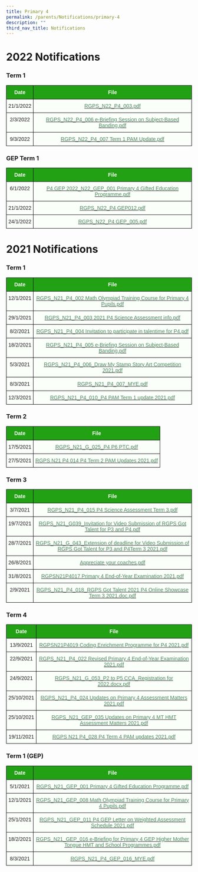 ```yaml
---
title: Primary 4
permalink: /parents/Notifications/primary-4
description: ""
third_nav_title: Notifications
---
```

# 2022 Notifications

### Term 1

<style type="text/css">
.tg  {border-collapse:collapse;border-spacing:0;}
.tg td{border-color:black;border-style:solid;border-width:1px;font-family:Arial, sans-serif;font-size:14px;
  overflow:hidden;padding:10px 5px;word-break:normal;}
.tg th{border-color:black;border-style:solid;border-width:1px;font-family:Arial, sans-serif;font-size:14px;
  font-weight:normal;overflow:hidden;padding:10px 5px;word-break:normal;}
.tg .tg-pk3b{background-color:#FBFFFA;color:#222;text-align:center;vertical-align:top}
.tg .tg-1h0n{background-color:#22A114;color:#FBFFFA;font-weight:bold;text-align:center;vertical-align:top}
.tg .tg-gbal{background-color:#FBFFFA;color:#49875C;text-align:center;text-decoration:underline;vertical-align:top}
</style>
<table class="tg">
<thead>
  <tr>
    <th class="tg-1h0n">Date</th>
    <th class="tg-1h0n">File</th>
  </tr>
</thead>
<tbody>
  <tr>
    <td class="tg-pk3b">21/1/2022</td>
    <td class="tg-gbal"><a href="/files/RGPS_N22_P4_003.pdf"><span style="font-weight:400;color:#49875C">RGPS_N22_P4_003.pdf</span></a><br></td>
  </tr>
  <tr>
    <td class="tg-pk3b">2/3/2022</td>
    <td class="tg-gbal"><a href="/files/RGPS_N22_P4_006%20e-Briefing%20Session%20on%20Subject-Based%20Banding.pdf"><span style="font-weight:400;color:#49875C">RGPS_N22_P4_006 e-Briefing Session on Subject-Based Banding.pdf</span></a><br></td>
  </tr>
  <tr>
    <td class="tg-pk3b">9/3/2022</td>
    <td class="tg-gbal"><a href="/files/RGPS_N22_P4_007%20Term%201%20PAM%20Update.pdf"><span style="font-weight:400;color:#49875C">RGPS_N22_P4_007 Term 1 PAM Update.pdf</span></a></td>
  </tr>
</tbody>
</table>

### GEP Term 1
<style type="text/css">
.tg  {border-collapse:collapse;border-spacing:0;}
.tg td{border-color:black;border-style:solid;border-width:1px;font-family:Arial, sans-serif;font-size:14px;
  overflow:hidden;padding:10px 5px;word-break:normal;}
.tg th{border-color:black;border-style:solid;border-width:1px;font-family:Arial, sans-serif;font-size:14px;
  font-weight:normal;overflow:hidden;padding:10px 5px;word-break:normal;}
.tg .tg-pk3b{background-color:#FBFFFA;color:#222;text-align:center;vertical-align:top}
.tg .tg-1h0n{background-color:#22A114;color:#FBFFFA;font-weight:bold;text-align:center;vertical-align:top}
.tg .tg-gbal{background-color:#FBFFFA;color:#49875C;text-align:center;text-decoration:underline;vertical-align:top}
</style>
<table class="tg">
<thead>
  <tr>
    <th class="tg-1h0n">Date</th>
    <th class="tg-1h0n">File</th>
  </tr>
</thead>
<tbody>
  <tr>
    <td class="tg-pk3b">6/1/2022</td>
    <td class="tg-gbal"><a href="/files/P4%20GEP%202022_N22_GEP_001%20Primary%204%20Gifted%20Education%20Programme.pdf"><span style="font-weight:400;color:#49875C">P4 GEP 2022_N22_GEP_001 Primary 4 Gifted Education Programme.pdf</span></a><br></td>
  </tr>
  <tr>
    <td class="tg-pk3b">21/1/2022</td>
    <td class="tg-gbal"><a href="/files/RGPS_N22_P4%20GEP012.pdf"><span style="font-weight:400;color:#49875C">RGPS_N22_P4 GEP012.pdf</span></a><br></td>
  </tr>
  <tr>
    <td class="tg-pk3b">24/1/2022</td>
    <td class="tg-gbal"><a href="/files/RGPS_N22_P4%20GEP_005.pdf"><span style="font-weight:400;color:#49875C">RGPS_N22_P4 GEP_005.pdf</span></a></td>
  </tr>
</tbody>
</table>

# 2021 Notifications

### Term 1

<style type="text/css">
.tg  {border-collapse:collapse;border-spacing:0;}
.tg td{border-color:black;border-style:solid;border-width:1px;font-family:Arial, sans-serif;font-size:14px;
  overflow:hidden;padding:10px 5px;word-break:normal;}
.tg th{border-color:black;border-style:solid;border-width:1px;font-family:Arial, sans-serif;font-size:14px;
  font-weight:normal;overflow:hidden;padding:10px 5px;word-break:normal;}
.tg .tg-pk3b{background-color:#FBFFFA;color:#222;text-align:center;vertical-align:top}
.tg .tg-1h0n{background-color:#22A114;color:#FBFFFA;font-weight:bold;text-align:center;vertical-align:top}
.tg .tg-gbal{background-color:#FBFFFA;color:#49875C;text-align:center;text-decoration:underline;vertical-align:top}
</style>
<table class="tg">
<thead>
  <tr>
    <th class="tg-1h0n">Date  </th>
    <th class="tg-1h0n">File</th>
  </tr>
</thead>
<tbody>
  <tr>
    <td class="tg-pk3b">12/1/2021</td>
    <td class="tg-gbal"><a href="/files/RGPS_N21_P4_002%20Math%20Olympiad%20Training%20Course%20for%20Primary%204%20Pupils.pdf"><span style="font-weight:400;color:#49875C">RGPS_N21_P4_002 Math Olympiad Training Course for Primary 4 Pupils.pdf</span></a><span style="color:#222;background-color:#FBFFFA"> </span><br></td>
  </tr>
  <tr>
    <td class="tg-pk3b">29/1/2021</td>
    <td class="tg-gbal"><a href="/files/RGPS_N21_P4_003%202021%20P4%20Science%20Assessment%20info.pdf"><span style="font-weight:400;color:#49875C">RGPS_N21_P4_003 2021 P4 Science Assessment info.pdf</span></a><span style="color:#222;background-color:#FBFFFA"> </span><br></td>
  </tr>
  <tr>
    <td class="tg-pk3b">8/2/2021</td>
    <td class="tg-gbal"><a href="/files/RGPS_N21_P4_004%20Invitation%20to%20participate%20in%20talentime%20for%20P4.pdf"><span style="font-weight:400;color:#49875C">RGPS_N21_P4_004 Invitation to participate in talentime for P4.pdf</span></a><br></td>
  </tr>
  <tr>
    <td class="tg-pk3b">18/2/2021</td>
    <td class="tg-gbal"><a href="/files/RGPS_N21_P4_005%20e-Briefing%20Session%20on%20Subject-Based%20Banding.pdf"><span style="font-weight:400;color:#49875C">RGPS_N21_P4_005 e-Briefing Session on Subject-Based Banding.pdf</span></a><br></td>
  </tr>
  <tr>
    <td class="tg-pk3b">5/3/2021</td>
    <td class="tg-gbal"><a href="/files/RGPS_N21_P4_006_Draw%20My%20Stamp%20Story%20Art%20Competition%202021.pdf"><span style="font-weight:400;color:#49875C">RGPS_N21_P4_006_Draw My Stamp Story Art Competition 2021.pdf</span></a><br></td>
  </tr>
  <tr>
    <td class="tg-pk3b">8/3/2021</td>
    <td class="tg-gbal"><a href="/files/RGPS_N21_P4_007_MYE.pdf"><span style="font-weight:400;color:#49875C">RGPS_N21_P4_007_MYE.pdf</span></a><br></td>
  </tr>
  <tr>
    <td class="tg-pk3b">12/3/2021</td>
    <td class="tg-gbal"><a href="/files/RGPS_N21_P4_010_P4%20PAM%20Term%201%20update%202021.pdf"><span style="font-weight:400;color:#49875C">RGPS_N21_P4_010_P4 PAM Term 1 update 2021.pdf</span></a></td>
  </tr>
</tbody>
</table>

### Term 2

<style type="text/css">
.tg  {border-collapse:collapse;border-spacing:0;}
.tg td{border-color:black;border-style:solid;border-width:1px;font-family:Arial, sans-serif;font-size:14px;
  overflow:hidden;padding:10px 5px;word-break:normal;}
.tg th{border-color:black;border-style:solid;border-width:1px;font-family:Arial, sans-serif;font-size:14px;
  font-weight:normal;overflow:hidden;padding:10px 5px;word-break:normal;}
.tg .tg-pk3b{background-color:#FBFFFA;color:#222;text-align:center;vertical-align:top}
.tg .tg-1h0n{background-color:#22A114;color:#FBFFFA;font-weight:bold;text-align:center;vertical-align:top}
.tg .tg-gbal{background-color:#FBFFFA;color:#49875C;text-align:center;text-decoration:underline;vertical-align:top}
</style>
<table class="tg">
<thead>
  <tr>
    <th class="tg-1h0n">Date  </th>
    <th class="tg-1h0n">File</th>
  </tr>
</thead>
<tbody>
  <tr>
    <td class="tg-pk3b">17/5/2021</td>
    <td class="tg-gbal"><a href="/files/RGPS_N21_G_025_P4%20P6%20PTC.pdf"><span style="font-weight:400;color:#49875C">RGPS_N21_G_025_P4 P6 PTC.pdf</span></a><br></td>
  </tr>
  <tr>
    <td class="tg-pk3b">27/5/2021</td>
    <td class="tg-gbal"><a href="/files/RGPS%20N21%20P4%20014%20P4%20Term%202%20PAM%20Updates%202021.pdf"><span style="font-weight:400;color:#49875C">RGPS N21 P4 014 P4 Term 2 PAM Updates 2021.pdf</span></a></td>
  </tr>
</tbody>
</table>

### Term 3

<style type="text/css">
.tg  {border-collapse:collapse;border-spacing:0;}
.tg td{border-color:black;border-style:solid;border-width:1px;font-family:Arial, sans-serif;font-size:14px;
  overflow:hidden;padding:10px 5px;word-break:normal;}
.tg th{border-color:black;border-style:solid;border-width:1px;font-family:Arial, sans-serif;font-size:14px;
  font-weight:normal;overflow:hidden;padding:10px 5px;word-break:normal;}
.tg .tg-pk3b{background-color:#FBFFFA;color:#222;text-align:center;vertical-align:top}
.tg .tg-1h0n{background-color:#22A114;color:#FBFFFA;font-weight:bold;text-align:center;vertical-align:top}
.tg .tg-gbal{background-color:#FBFFFA;color:#49875C;text-align:center;text-decoration:underline;vertical-align:top}
</style>
<table class="tg">
<thead>
  <tr>
    <th class="tg-1h0n">Date  </th>
    <th class="tg-1h0n">File</th>
  </tr>
</thead>
<tbody>
  <tr>
    <td class="tg-pk3b">3/7/2021</td>
    <td class="tg-gbal"><a href="/files/RGPS_N21_P4_015%20P4%20Science%20Assessment%20Term%203.pdf"><span style="font-weight:400;color:#49875C">RGPS_N21_P4_015 P4 Science Assessment Term 3.pdf</span></a><br></td>
  </tr>
  <tr>
    <td class="tg-pk3b">19/7/2021</td>
    <td class="tg-gbal"><a href="/files/RGPS_N21_G039_Invitation%20for%20Video%20Submission%20of%20RGPS%20Got%20Talent%20for%20P3%20and%20P4%20(1).pdf"><span style="font-weight:400;color:#49875C">RGPS_N21_G039_Invitation for Video Submission of RGPS Got Talent for P3 and P4.pdf</span></a><br></td>
  </tr>
  <tr>
    <td class="tg-pk3b">28/7/2021</td>
    <td class="tg-gbal"><a href="/files/RGPS_N21_G_043_Extension%20of%20deadline%20for%20Video%20Submission%20of%20RGPS%20Got%20Talent%20for%20P3%20and%20P4.pdf"><span style="font-weight:400;color:#49875C">RGPS_N21_G_043_Extension of deadline for Video Submission of RGPS Got Talent for P3 and P4Term 3 2021.pdf</span></a><br></td>
  </tr>
  <tr>
    <td class="tg-pk3b">26/8/2021</td>
    <td class="tg-gbal"><a href="/files/Appreciate%20your%20coaches.pdf"><span style="font-weight:400;color:#49875C">Appreciate your coaches.pdf</span></a><br></td>
  </tr>
  <tr>
    <td class="tg-pk3b">31/8/2021</td>
    <td class="tg-gbal"><a href="/files/RGPSN21P4017%20Primary%204%20End-of-Year%20Examination%202021.pdf"><span style="font-weight:400;color:#49875C">RGPSN21P4017 Primary 4 End-of-Year Examination 2021.pdf</span></a><br></td>
  </tr>
  <tr>
    <td class="tg-pk3b">2/9/2021</td>
    <td class="tg-gbal"><a href="/files/RGPS_N21_P4_018_RGPS%20Got%20Talent%202021%20P4%20Online%20Showcase%20Term%203%202021.pdf"><span style="font-weight:400;color:#49875C">RGPS_N21_P4_018_RGPS Got Talent 2021 P4 Online Showcase Term 3 2021.doc.pdf</span></a><br></td>
  </tr>
</tbody>
</table>

### Term 4

<style type="text/css">
.tg  {border-collapse:collapse;border-spacing:0;}
.tg td{border-color:black;border-style:solid;border-width:1px;font-family:Arial, sans-serif;font-size:14px;
  overflow:hidden;padding:10px 5px;word-break:normal;}
.tg th{border-color:black;border-style:solid;border-width:1px;font-family:Arial, sans-serif;font-size:14px;
  font-weight:normal;overflow:hidden;padding:10px 5px;word-break:normal;}
.tg .tg-pk3b{background-color:#FBFFFA;color:#222;text-align:center;vertical-align:top}
.tg .tg-1h0n{background-color:#22A114;color:#FBFFFA;font-weight:bold;text-align:center;vertical-align:top}
.tg .tg-gbal{background-color:#FBFFFA;color:#49875C;text-align:center;text-decoration:underline;vertical-align:top}
</style>
<table class="tg">
<thead>
  <tr>
    <th class="tg-1h0n">Date  </th>
    <th class="tg-1h0n">File</th>
  </tr>
</thead>
<tbody>
  <tr>
    <td class="tg-pk3b">13/9/2021</td>
    <td class="tg-gbal"><a href="/files/RGPSN21P4019%20Coding%20Enrichment%20Programme%20for%20P4%202021.pdf"><span style="font-weight:400;color:#49875C">RGPSN21P4019 Coding Enrichment Programme for P4 2021.pdf</span></a><br></td>
  </tr>
  <tr>
    <td class="tg-pk3b">22/9/2021</td>
    <td class="tg-gbal"><a href="/files/RGPS_N21_P4_022%20Revised%20Primary%204%20End-of-Year%20Examination%202021.pdf"><span style="font-weight:400;color:#49875C">RGPS_N21_P4_022 Revised Primary 4 End-of-Year Examination 2021.pdf</span></a><br></td>
  </tr>
  <tr>
    <td class="tg-pk3b">24/9/2021</td>
    <td class="tg-gbal"><a href="/files/RGPS_N21_G_053_P2%20to%20P5%20CCA_Registration%20for%202022.pdf"><span style="font-weight:400;color:#49875C">RGPS_N21_G_053_P2 to P5 CCA_Registration for 2022.docx.pdf</span></a><br></td>
  </tr>
  <tr>
    <td class="tg-pk3b">25/10/2021</td>
    <td class="tg-gbal"><a href="/files/RGPS_N21_P4_024%20Updates%20on%20Primary%204%20Assessment%20Matters%202021.pdf"><span style="font-weight:400;color:#49875C">RGPS_N21_P4_024 Updates on Primary 4 Assessment Matters 2021.pdf</span></a><br></td>
  </tr>
  <tr>
    <td class="tg-pk3b">25/10/2021</td>
    <td class="tg-gbal"><a href="/files/RGPS_N21_GEP_035%20Updates%20on%20Primary%204%20MT%20%20HMT%20Assessment%20Matters%202021.pdf"><span style="font-weight:400;color:#49875C">RGPS_N21_GEP_035 Updates on Primary 4 MT HMT Assessment Matters 2021.pdf</span></a><br></td>
  </tr>
  <tr>
    <td class="tg-pk3b">19/11/2021</td>
    <td class="tg-gbal"><a href="/files/RGPS%20N21%20P4_028%20P4%20Term%204%20PAM%20updates%202021.pdf"><span style="font-weight:400;color:#49875C">RGPS N21 P4_028 P4 Term 4 PAM updates 2021.pdf</span></a></td>
  </tr>
</tbody>
</table>

### Term 1 (GEP)

<style type="text/css">
.tg  {border-collapse:collapse;border-spacing:0;}
.tg td{border-color:black;border-style:solid;border-width:1px;font-family:Arial, sans-serif;font-size:14px;
  overflow:hidden;padding:10px 5px;word-break:normal;}
.tg th{border-color:black;border-style:solid;border-width:1px;font-family:Arial, sans-serif;font-size:14px;
  font-weight:normal;overflow:hidden;padding:10px 5px;word-break:normal;}
.tg .tg-pk3b{background-color:#FBFFFA;color:#222;text-align:center;vertical-align:top}
.tg .tg-1h0n{background-color:#22A114;color:#FBFFFA;font-weight:bold;text-align:center;vertical-align:top}
.tg .tg-gbal{background-color:#FBFFFA;color:#49875C;text-align:center;text-decoration:underline;vertical-align:top}
</style>
<table class="tg">
<thead>
  <tr>
    <th class="tg-1h0n">Date  </th>
    <th class="tg-1h0n">File</th>
  </tr>
</thead>
<tbody>
  <tr>
    <td class="tg-pk3b">5/1/2021</td>
    <td class="tg-gbal"><a href="/files/RGPS_N21_GEP_001%20Primary%204%20Gifted%20Education%20Programme.pdf"><span style="font-weight:400;color:#49875C">RGPS_N21_GEP_001 Primary 4 Gifted Education Programme.pdf</span></a><span style="color:#222;background-color:#FBFFFA"> </span><br></td>
  </tr>
  <tr>
    <td class="tg-pk3b">12/1/2021</td>
    <td class="tg-gbal"><a href="/files/RGPS_N21_GEP_008%20Math%20Olympiad%20Training%20Course%20for%20Primary%204%20Pupils.pdf"><span style="font-weight:400;color:#49875C">RGPS_N21_GEP_008 Math Olympiad Training Course for Primary 4 Pupils.pdf</span></a><span style="color:#222;background-color:#FBFFFA"> </span><br></td>
  </tr>
  <tr>
    <td class="tg-pk3b">25/1/2021</td>
    <td class="tg-gbal"><a href="/files/RGPS_N21_GEP_011%20P4%20GEP%20Letter%20on%20Weighted%20Assessment%20Schedule%202021.pdf"><span style="font-weight:400;color:#49875C">RGPS_N21_GEP_011 P4 GEP Letter on Weighted Assessment Schedule 2021.pdf</span></a><span style="color:#222;background-color:#FBFFFA"> </span><br></td>
  </tr>
  <tr>
    <td class="tg-pk3b">18/2/2021</td>
    <td class="tg-gbal"><a href="/files/RGPS_N21_GEP_016%20e-Briefing%20for%20Primary%204%20GEP%20Higher%20Mother%20Tongue%20HMT%20and%20School%20Programmes.pdf"><span style="font-weight:400;color:#49875C">RGPS_N21_GEP_016 e-Briefing for Primary 4 GEP Higher Mother Tongue HMT and School Programmes.pdf</span></a><br></td>
  </tr>
  <tr>
    <td class="tg-pk3b">8/3/2021</td>
    <td class="tg-gbal"><a href="/files/RGPS_N21_P4_GEP_016_MYE.pdf"><span style="font-weight:400;color:#49875C">RGPS_N21_P4_GEP_016_MYE.pdf</span></a></td>
  </tr>
</tbody>
</table>